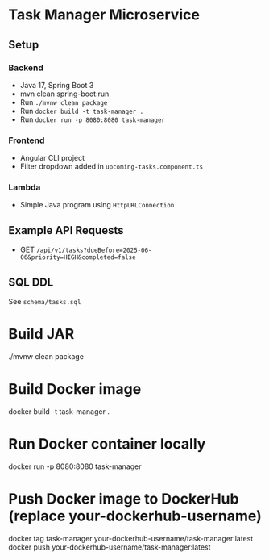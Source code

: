 
# Task Manager Microservice

## Setup

### Backend
- Java 17, Spring Boot 3
- mvn clean spring-boot:run
- Run `./mvnw clean package`
- Run `docker build -t task-manager .`
- Run `docker run -p 8080:8080 task-manager`

### Frontend
- Angular CLI project
- Filter dropdown added in `upcoming-tasks.component.ts`

### Lambda
- Simple Java program using `HttpURLConnection`

## Example API Requests
- GET `/api/v1/tasks?dueBefore=2025-06-06&priority=HIGH&completed=false`

## SQL DDL
See `schema/tasks.sql`


# Build JAR
./mvnw clean package

# Build Docker image
docker build -t task-manager .

# Run Docker container locally
docker run -p 8080:8080 task-manager

# Push Docker image to DockerHub (replace your-dockerhub-username)
docker tag task-manager your-dockerhub-username/task-manager:latest
docker push your-dockerhub-username/task-manager:latest
